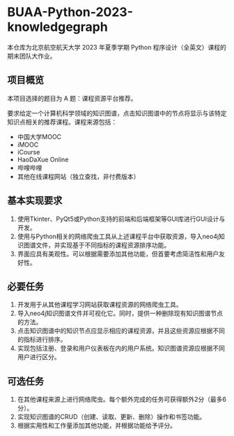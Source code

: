 # BUAA-Python-2023-knowledgegraph

本仓库为北京航空航天大学 2023 年夏季学期 Python 程序设计（全英文）课程的期末团队大作业。

## 项目概览

本项目选择的题目为 A 题：课程资源平台推荐。

要求给定一个计算机科学领域的知识图谱，点击知识图谱中的节点将显示与该特定知识点相关的推荐课程。课程来源包括：
- 中国大学MOOC
- iMOOC
- iCourse
- HaoDaXue Online
- 哔哩哔哩
- 其他在线课程网站（独立查找，非付费版本）

## 基本实现要求
1. 使用Tkinter、PyQt5或Python支持的前端和后端框架等GUI库进行GUI设计与开发。
2. 使用与Python相关的网络爬虫工具从上述课程平台中获取资源，导入neo4j知识图谱文件，并实现基于不同指标的课程资源排序功能。
3. 界面应具有美观性。可以根据需要添加其他功能，但首要考虑简洁性和用户友好性。

## 必要任务
1. 开发用于从其他课程学习网站获取课程资源的网络爬虫工具。
2. 导入neo4j知识图谱文件并可视化它。同时，提供一种删除现有知识图谱节点的方法。
3. 点击知识图谱中的知识节点应显示相应的课程资源，并且这些资源应根据不同的指标进行排序。
4. 实现包括注册、登录和用户仪表板在内的用户系统。知识图谱资源应根据不同用户进行区分。

## 可选任务
1. 在其他课程来源上进行网络爬虫。每个额外完成的任务可获得额外2分（最多6分）。
2. 实现知识图谱的CRUD（创建、读取、更新、删除）操作和书签功能。
3. 根据实用性和工作量添加其他功能，并根据功能给予评分。